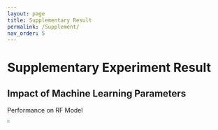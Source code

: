 ```yaml
---
layout: page
title: Supplementary Result
permalink: /Supplement/
nav_order: 5
---
```

# Supplementary Experiment Result

## Impact of Machine Learning Parameters 

Performance on RF Model

<img src="./../assets/images/n_estimators.jpg" style="zoom:33%;" />

